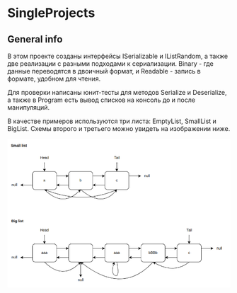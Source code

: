 # SingleProjects

## General info
В этом проекте созданы интерфейсы ISerializable и IListRandom, а также две реализации с разными подходами к сериализации. Binary - где данные переводятся в двоичный формат, и Readable - запись в формате, удобном для чтения. 

Для проверки написаны юнит-тесты для методов Serialize и Deserialize, а также в Program есть вывод списков на консоль до и после манипуляций. 

В качестве примеров используются три листа: EmptyList, SmallList и BigList. Схемы второго и третьего можно увидеть на изображении ниже.

![Lists scheme](./scheme.png)
